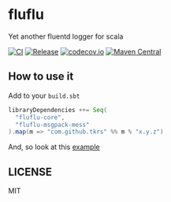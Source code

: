 # fluflu

Yet another fluentd logger for scala

[![CI](https://github.com/tkrs/fluflu/workflows/CI/badge.svg)](https://github.com/tkrs/fluflu/actions?query=workflow%3ACI)
[![Release](https://github.com/tkrs/fluflu/workflows/Release/badge.svg)](https://github.com/tkrs/fluflu/actions?query=workflow%3ARelease)
[![codecov.io](http://codecov.io/github/tkrs/fluflu/coverage.svg?branch=master)](http://codecov.io/github/tkrs/fluflu?branch=master)
[![Maven Central](https://maven-badges.herokuapp.com/maven-central/com.github.tkrs/fluflu-core_2.12/badge.svg)](https://maven-badges.herokuapp.com/maven-central/com.github.tkrs/fluflu-core_2.12)

## How to use it

Add to your `build.sbt`

```scala
libraryDependencies ++= Seq(
  "fluflu-core",
  "fluflu-msgpack-mess"
).map(m => "com.github.tkrs" %% m % "x.y.z")
```

And, so look at this [example](https://github.com/tkrs/fluflu/tree/master/modules/examples/src/main/scala)

## LICENSE

MIT
